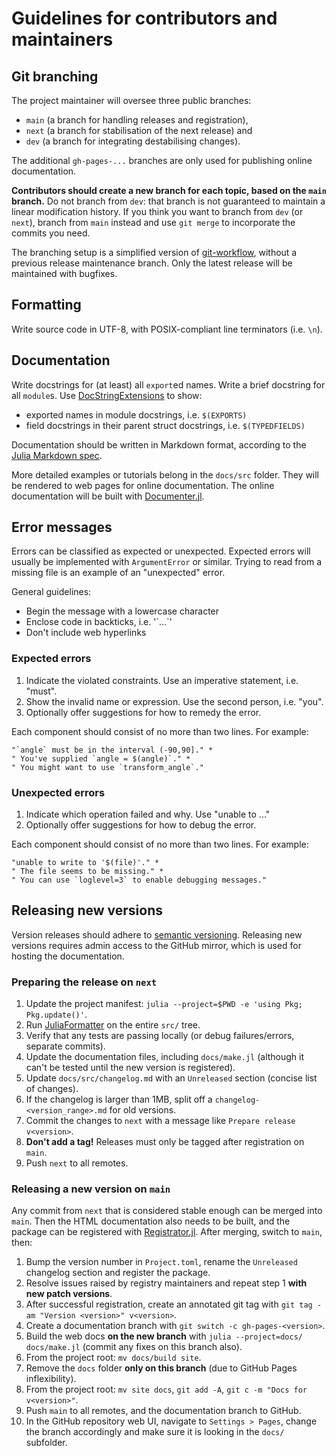 # Guidelines for contributors and maintainers


## Git branching

The project maintainer will oversee three public branches:
- `main` (a branch for handling releases and registration),
- `next` (a branch for stabilisation of the next release) and
- `dev` (a branch for integrating destabilising changes).

The additional `gh-pages-...` branches are only used for publishing online documentation.

**Contributors should create a new branch for each topic, based on the `main` branch.**
Do not branch from `dev`: that branch is not guaranteed to maintain a linear modification history.
If you think you want to branch from `dev` (or `next`),
branch from `main` instead and use `git merge` to incorporate the commits you need.

The branching setup is a simplified version of [git-workflow](https://hackernoon.com/how-the-creators-of-git-do-branches-e6fcc57270fb),
without a previous release maintenance branch.
Only the latest release will be maintained with bugfixes.


## Formatting

Write source code in UTF-8, with POSIX-compliant line terminators (i.e. `\n`).


## Documentation

Write docstrings for (at least) all `export`ed names.
Write a brief docstring for all `module`s.
Use [DocStringExtensions](https://github.com/JuliaDocs/DocStringExtensions.jl)
to show:

-   exported names in module docstrings, i.e. `$(EXPORTS)`
-   field docstrings in their parent struct docstrings, i.e. `$(TYPEDFIELDS)`

Documentation should be written in Markdown format, according to the [Julia Markdown spec](https://docs.julialang.org/en/v1/stdlib/Markdown/).

More detailed examples or tutorials belong in the `docs/src` folder.
They will be rendered to web pages for online documentation.
The online documentation will be built with [Documenter.jl](https://juliadocs.github.io/Documenter.jl/stable/).


## Error messages

Errors can be classified as expected or unexpected.
Expected errors will usually be implemented with `ArgumentError` or similar.
Trying to read from a missing file is an example of an "unexpected" error.

General guidelines:

-   Begin the message with a lowercase character
-   Enclose code in backticks, i.e. '\`...\`'
-   Don't include web hyperlinks

### Expected errors

1.  Indicate the violated constraints. Use an imperative statement, i.e. "must".
2.  Show the invalid name or expression. Use the second person, i.e. "you".
3.  Optionally offer suggestions for how to remedy the error.

Each component should consist of no more than two lines. For example:

    "`angle` must be in the interval (-90,90]." *
    " You've supplied `angle = $(angle)`." *
    " You might want to use `transform_angle`."

### Unexpected errors

1.  Indicate which operation failed and why. Use "unable to ..."
2.  Optionally offer suggestions for how to debug the error.

Each component should consist of no more than two lines. For example:

    "unable to write to '$(file)'." *
    " The file seems to be missing." *
    " You can use `loglevel=3` to enable debugging messages."


## Releasing new versions

Version releases should adhere to [semantic versioning](https://semver.org/).
Releasing new versions requires admin access to the GitHub mirror,
which is used for hosting the documentation.

### Preparing the release on `next`

1. Update the project manifest: `julia --project=$PWD -e 'using Pkg; Pkg.update()'`.
2. Run [JuliaFormatter](https://github.com/domluna/JuliaFormatter.jl) on the entire `src/` tree.
3. Verify that any tests are passing locally (or debug failures/errors, separate commits).
4. Update the documentation files, including `docs/make.jl` (although it can't be tested until the new version is registered).
5. Update `docs/src/changelog.md` with an `Unreleased` section (concise list of changes).
6. If the changelog is larger than 1MB, split off a `changelog-<version_range>.md` for old versions.
7. Commit the changes to `next` with a message like `Prepare release v<version>`.
8. **Don't add a tag!** Releases must only be tagged after registration on `main`.
9. Push `next` to all remotes.

### Releasing a new version on `main`

Any commit from `next` that is considered stable enough can be merged into `main`.
Then the HTML documentation also needs to be built, and the package can be registered with
[Registrator.jl](https://github.com/JuliaRegistries/Registrator.jl).
After merging, switch to `main`, then:

1. Bump the version number in `Project.toml`, rename the `Unreleased` changelog section and register the package.
2. Resolve issues raised by registry maintainers and repeat step 1 **with new patch versions**.
3. After successful registration, create an annotated git tag with `git tag -am "Version <version>" v<version>`.
4. Create a documentation branch with `git switch -c gh-pages-<version>`.
5. Build the web docs **on the new branch** with `julia --project=docs/ docs/make.jl` (commit any fixes on this branch also).
6. From the project root: `mv docs/build site`.
7. Remove the `docs` folder **only on this branch** (due to GitHub Pages inflexibility).
8. From the project root: `mv site docs`, `git add -A`, `git c -m "Docs for v<version>"`.
9. Push `main` to all remotes, and the documentation branch to GitHub.
10. In the GitHub repository web UI, navigate to `Settings > Pages`, change the branch accordingly and make sure it is looking in the `docs/` subfolder.
